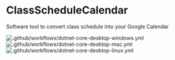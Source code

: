 # ClassScheduleCalendar
Software tool to convert class schedule into your Google Calendar

![.github/workflows/dotnet-core-desktop-windows.yml](https://github.com/wltu/ClassScheduleCalendar/workflows/.github/workflows/dotnet-core-desktop-windows.yml/badge.svg?branch=master)
![.github/workflows/dotnet-core-desktop-mac.yml](https://github.com/wltu/ClassScheduleCalendar/workflows/.github/workflows/dotnet-core-desktop-mac.yml/badge.svg?branch=master)
![.github/workflows/dotnet-core-desktop-linux.yml](https://github.com/wltu/ClassScheduleCalendar/workflows/.github/workflows/dotnet-core-desktop-linux.yml/badge.svg?branch=master)